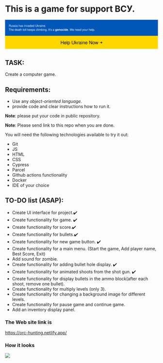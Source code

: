 # This is a game for support ВСУ.

[![SWUbanner](https://raw.githubusercontent.com/vshymanskyy/StandWithUkraine/main/banner2-direct.svg)](https://vshymanskyy.github.io/StandWithUkraine/)


## TASK:
Create a computer game.

## Requirements:
- Use any *object-oriented language*.
- provide code and clear instructions how to run it.

**Note**: please put your code in public repository.

**Note**: Please send link to this repo when you are done.

You will need the following technologies available to try it out:

* Git
* JS
* HTML
* CSS
* Cypress
* Parcel
* Github actions functionality 
* Docker
* IDE of your choice

## TO-DO list (ASAP):
- Create UI interface for project.:heavy_check_mark:
- Create functionality for game. :heavy_check_mark:
- Create functionality for score.:heavy_check_mark:
- Create functionality for bullets.:heavy_check_mark:
- Create functionality for new game button. :heavy_check_mark:
- Create functionality for a main menu. (Start the game, Add player name, Best Score, Exit)
- Add sound for zombie.
- Create functionality for adding bullet hole display. :heavy_check_mark:
- Create functionality for animated shoots from the shot gun. :heavy_check_mark:
- Create functionality for display bullets in the ammo block(after each shoot, remove one bullet).
- Create functionality for multiply levels (only 3). 
- Create functionality for changing a background image for different levels.
- Create functionality for pause game and continue game.
- Add an inventory display panel.

### The Web site link is 

https://orc-hunting.netlify.app/

### How it looks

![](https://i.postimg.cc/63GkKXdV/d0fd2d78-38bd-405e-a8c2-79d57a009e7f.png)
